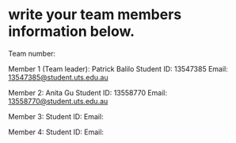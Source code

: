 # write your team members information below.

Team number: 

Member 1 (Team leader): Patrick Balilo
Student ID: 13547385
Email: 13547385@student.uts.edu.au


Member 2: Anita Gu
Student ID: 13558770
Email: 13558770@student.uts.edu.au

Member 3:
Student ID: 
Email: 


Member 4:
Student ID:
Email:

